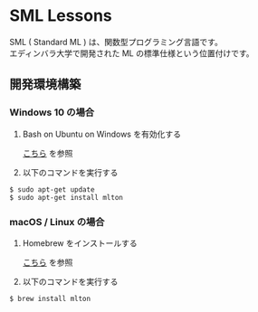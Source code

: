 # SML Lessons

SML ( Standard ML ) は、関数型プログラミング言語です。  
エディンバラ大学で開発された ML の標準仕様という位置付けです。

## 開発環境構築

### Windows 10 の場合

1. Bash on Ubuntu on Windows を有効化する

    [こちら](https://qiita.com/Jo_Saka/items/93c47062638726b5b561) を参照

2. 以下のコマンドを実行する

```
$ sudo apt-get update
$ sudo apt-get install mlton
```

### macOS / Linux の場合

1. Homebrew をインストールする

    [こちら](https://brew.sh/index_ja) を参照

2. 以下のコマンドを実行する

```
$ brew install mlton
```

